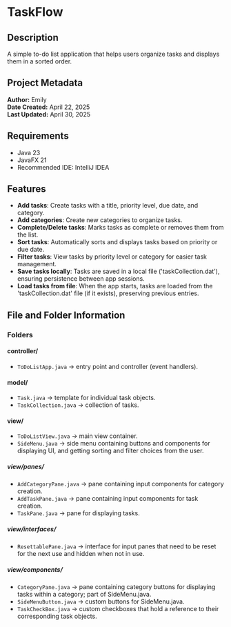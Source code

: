 # TaskFlow

## Description
A simple to-do list application that helps users organize tasks and displays them in a sorted order.

## Project Metadata
**Author:** Emily <br>
**Date Created:** April 22, 2025 <br>
**Last Updated:** April 30, 2025 <br>

## Requirements
* Java 23
* JavaFX 21
* Recommended IDE: IntelliJ IDEA

## Features
- **Add tasks**: Create tasks with a title, priority level, due date, and category.
- **Add categories**: Create new categories to organize tasks.
- **Complete/Delete tasks**: Marks tasks as complete or removes them from the list.
- **Sort tasks**: Automatically sorts and displays tasks based on priority or due date.
- **Filter tasks**: View tasks by priority level or category for easier task management.
- **Save tasks locally**: Tasks are saved in a local file ('taskCollection.dat'), ensuring persistence between app sessions.
- **Load tasks from file**: When the app starts, tasks are loaded from the 'taskCollection.dat' file (if it exists), preserving previous entries.

## File and Folder Information
### Folders
#### controller/
- `ToDoListApp.java` → entry point and controller (event handlers).

#### model/
- `Task.java` → template for individual task objects.
- `TaskCollection.java` → collection of tasks.

#### view/
- `ToDoListView.java` → main view container.
- `SideMenu.java` → side menu containing buttons and components for displaying UI, and getting sorting and filter choices from the user.
##### view/panes/
- `AddCategoryPane.java` → pane containing input components for category creation.
- `AddTaskPane.java` → pane containing input components for task creation.
- `TaskPane.java` → pane for displaying tasks.
##### view/interfaces/
- `ResettablePane.java` → interface for input panes that need to be reset for the next use and hidden when not in use.
##### view/components/
- `CategoryPane.java` → pane containing category buttons for displaying tasks within a category; part of SideMenu.java.
- `SideMenuButton.java` → custom buttons for SideMenu.java.
- `TaskCheckBox.java` → custom checkboxes that hold a reference to their corresponding task objects. 
